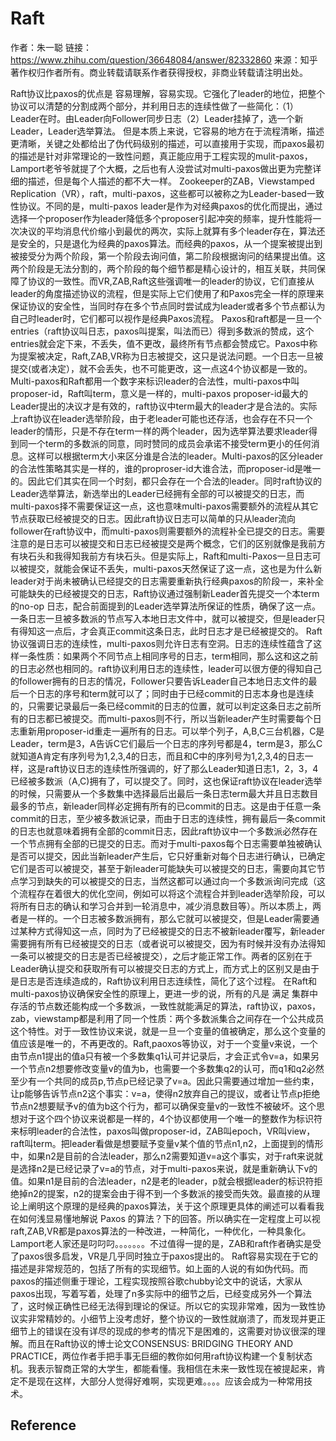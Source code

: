 # Raft
作者：朱一聪
链接：https://www.zhihu.com/question/36648084/answer/82332860
来源：知乎
著作权归作者所有。商业转载请联系作者获得授权，非商业转载请注明出处。

Raft协议比paxos的优点是 容易理解，容易实现。它强化了leader的地位，把整个协议可以清楚的分割成两个部分，并利用日志的连续性做了一些简化：（1）Leader在时。由Leader向Follower同步日志（2）Leader挂掉了，选一个新Leader，Leader选举算法。       但是本质上来说，它容易的地方在于流程清晰，描述更清晰，关键之处都给出了伪代码级别的描述，可以直接用于实现，而paxos最初的描述是针对非常理论的一致性问题，真正能应用于工程实现的mulit-paxos，Lamport老爷爷就提了个大概，之后也有人没尝试对multi-paxos做出更为完整详细的描述，但是每个人描述的都不大一样。       Zookeeper的ZAB，Viewstamped Replication（VR），raft，multi-paxos，这些都可以被称之为Leader-based一致性协议。不同的是，multi-paxos leader是作为对经典paxos的优化而提出，通过选择一个proposer作为leader降低多个proposer引起冲突的频率，提升性能将一次决议的平均消息代价缩小到最优的两次，实际上就算有多个leader存在，算法还是安全的，只是退化为经典的paxos算法。而经典的paxos，从一个提案被提出到被接受分为两个阶段，第一个阶段去询问值，第二阶段根据询问的结果提出值。这两个阶段是无法分割的，两个阶段的每个细节都是精心设计的，相互关联，共同保障了协议的一致性。而VR,ZAB,Raft这些强调唯一的leader的协议，它们直接从leader的角度描述协议的流程，但是实际上它们使用了和Paxos完全一样的原理来保证协议的安全性，当同时存在多个节点同时尝试成为leader或者多个节点都认为自己时leader时，它们都可以视作是经典Paxos流程。     Paxos和raft都是一旦一个entries（raft协议叫日志，paxos叫提案，叫法而已）得到多数派的赞成，这个entries就会定下来，不丢失，值不更改，最终所有节点都会赞成它。Paxos中称为提案被决定，Raft,ZAB,VR称为日志被提交，这只是说法问题。一个日志一旦被提交(或者决定），就不会丢失，也不可能更改，这一点这4个协议都是一致的。Multi-paxos和Raft都用一个数字来标识leader的合法性，multi-paxos中叫proposer-id，Raft叫term，意义是一样的，multi-paxos proposer-id最大的Leader提出的决议才是有效的，raft协议中term最大的leader才是合法的。实际上raft协议在leader选举阶段，由于老leader可能也还存活，也会存在不只一个leader的情形，只是不存在term一样的两个leader，因为选举算法要求leader得到同一个term的多数派的同意，同时赞同的成员会承诺不接受term更小的任何消息。这样可以根据term大小来区分谁是合法的leader。Multi-paxos的区分leader的合法性策略其实是一样的，谁的proproser-id大谁合法，而proposer-id是唯一的。因此它们其实在同一个时刻，都只会存在一个合法的leader。同时raft协议的Leader选举算法，新选举出的Leader已经拥有全部的可以被提交的日志，而multi-paxos择不需要保证这一点，这也意味multi-paxos需要额外的流程从其它节点获取已经被提交的日志。因此raft协议日志可以简单的只从leader流向follower在raft协议中，而multi-paxos则需要额外的流程补全已提交的日志。需要注意的是日志可以被提交和日志已经被提交是两个概念，它们的区别就像是我前方有块石头和我得知我前方有块石头。但是实际上，Raft和multi-Paxos一旦日志可以被提交，就能会保证不丢失，multi-paxos天然保证了这一点，这也是为什么新leader对于尚未被确认已经提交的日志需要重新执行经典paxos的阶段一，来补全可能缺失的已经被提交的日志，Raft协议通过强制新Leader首先提交一个本term的no-op 日志，配合前面提到的Leader选举算法所保证的性质，确保了这一点。一条日志一旦被多数派的节点写入本地日志文件中，就可以被提交，但是leader只有得知这一点后，才会真正commit这条日志，此时日志才是已经被提交的。        Raft协议强调日志的连续性，multi-paxos则允许日志有空洞。日志的连续性蕴含了这样一条性质：如果两个不同节点上相同序号的日志，term相同，那么这和这之前的日志必然也相同的。raft协议利用日志的连续性，leader可以很方便的得知自己的follower拥有的日志的情况，Follower只要告诉Leader自己本地日志文件的最后一个日志的序号和term就可以了；同时由于已经commit的日志本身也是连续的，只需要记录最后一条已经commit的日志的位置，就可以判定这条日志之前所有的日志都已被提交。而multi-paxos则不行，所以当新leader产生时需要每个日志重新用proposer-id重走一遍所有的日志。可以举个列子，A,B,C三台机器，C是Leader，term是3，A告诉C它们最后一个日志的序列号都是4，term是3，那么C就知道A肯定有序列号为1,2,3,4的日志，而且和C中的序列号为1,2,3,4的日志一样，这是raft协议日志的连续性所强调的，好了那么Leader知道日志1，2，3，4已经被多数派（A,C)拥有了，可以提交了。同时，这也保证raft协议在leader选举的时候，只需要从一个多数集中选择最后出最后一条日志term最大并且日志数目最多的节点，新leader同样必定拥有所有的已commit的日志。这是由于任意一条commit的日志，至少被多数派记录，而由于日志的连续性，拥有最后一条commit的日志也就意味着拥有全部的commit日志，因此raft协议中一个多数派必然存在一个节点拥有全部的已提交的日志。而对于multi-paxos每个日志需要单独被确认是否可以提交，因此当新leader产生后，它只好重新对每个日志进行确认，已确定它们是否可以被提交，甚至于新leader可能缺失可以被提交的日志，需要向其它节点学习到缺失的可以被提交的日志，当然这都可以通过向一个多数派询问完成（这个流程存在着很大的优化空间，例如可以将这个流程合并到leader选举阶段，可以将所有日志的确认和学习合并到一轮消息中，减少消息数目等）。所以本质上，两者是一样的。一个日志被多数派拥有，那么它就可以被提交，但是Leader需要通过某种方式得知这一点，同时为了已经被提交的日志不被新leader覆写，新leader需要拥有所有已经被提交的日志（或者说可以被提交，因为有时候并没有办法得知一条可以被提交的日志是否已经被提交），之后才能正常工作。两者的区别在于Leader确认提交和获取所有可以被提交日志的方式上，而方式上的区别又是由于是日志是否连续造成的，Raft协议利用日志连续性，简化了这个过程。      在Raft和multi-paxos协议确保安全性的原理上，更进一步的说，所有的凡是 满足 集群中存活的节点数还能构成一个多数派，一致性就能满足的算法，raft协议，paxos，zab，viewstamp都是利用了同一个性质：两个多数派集合之间存在一个公共成员这个特性。对于一致性协议来说，就是一旦一个变量的值被确定，那么这个变量的值应该是唯一的，不再更改的。Raft,paoxos等协议，对于一个变量v来说，一个由节点n1提出的值a只有被一个多数集q1认可并记录后，才会正式令v=a，如果另一个节点n2想要修改变量v的值为b，也需要一个多数集q2的认可，而q1和q2必然至少有一个共同的成员p,节点p已经记录了v=a。因此只需要通过增加一些约束，让p能够告诉节点n2这个事实：v=a，使得n2放弃自己的提议，或者让节点p拒绝节点n2想要赋予v的值为b这个行为，都可以确保变量v的一致性不被破坏。这个思想对于这个四个协议来说都是一样的，4个协议都使用一个唯一的整数作为标识符来标明leader的合法性，paxos叫做proposer-id，ZAB叫epoch，VR叫view，raft叫term。把leader看做是想要赋予变量v某个值的节点n1,n2，上面提到的情形中，如果n2是目前的合法leader，那么n2需要知道v=a这个事实，对于raft来说就是选择n2是已经记录了v=a的节点，对于multi-paxos来说，就是重新确认下v的值。如果n1是目前的合法leader，n2是老的leader，p就会根据leader的标识符拒绝掉n2的提案，n2的提案会由于得不到一个多数派的接受而失效。最直接的从理论上阐明这个原理的是经典的paxos算法，关于这个原理更具体的阐述可以看看我在如何浅显易懂地解说 Paxos 的算法？下的回答。所以确实在一定程度上可以视raft,ZAB,VR都是paxos算法的一种改进，一种简化，一种优化，一种具象化。Lamport老人家还是叼叼叼。。。。。。。不过值得一提的是，ZAB和raft作者确实是受了paxos很多启发，VR是几乎同时独立于paxos提出的。        Raft容易实现在于它的描述是非常规范的，包括了所有的实现细节。如上面的人说的有如伪代码。而paxos的描述侧重于理论，工程实现按照谷歌chubby论文中的说话，大家从paxos出现，写着写着，处理了n多实际中的细节之后，已经变成另外一个算法了，这时候正确性已经无法得到理论的保证。所以它的实现非常难，因为一致性协议实非常精妙的。小细节上没考虑好，整个协议的一致性就崩溃了，而发现并更正细节上的错误在没有详尽的现成的参考的情况下是困难的，这需要对协议很深的理解。而且在Raft协议的博士论文CONSENSUS: BRIDGING THEORY AND PRACTICE，两位作者手把手事无巨细的教你如何用raft协议构建一个复制状态机。我表示智商正常的大学生，都能看懂。我相信在未来一致性现在被提起来，肯定不是现在这样，大部分人觉得好难啊，实现更难。。。。应该会成为一种常用技术。
## Reference
